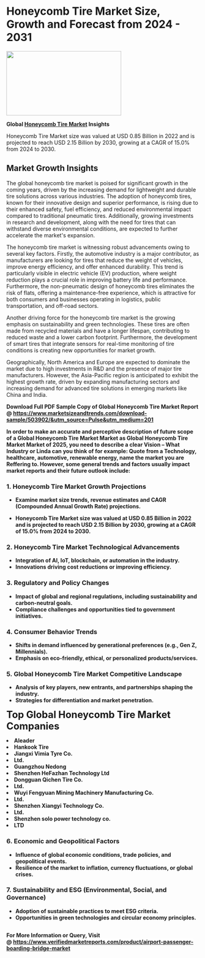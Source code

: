 <H1>Honeycomb Tire Market Size, Growth and Forecast from 2024 - 2031</H1><img class="aligncenter size-medium wp-image-584254" src="https://thirdeyenews.in/wp-content/uploads/2024/09/Global-Market-Research-300x168.jpeg" alt="" width="300" height="168" /><p><strong>Global&nbsp;<a href="https://www.marketsizeandtrends.com/download-sample/503902/&amp;utm_source=Pulse&amp;utm_medium=201">Honeycomb Tire Market</a> Insights</strong></p><p>Honeycomb Tire Market size was valued at USD 0.85 Billion in 2022 and is projected to reach USD 2.15 Billion by 2030, growing at a CAGR of 15.0% from 2024 to 2030.</p><p><h2>Market Growth Insights</h2> <p>The global honeycomb tire market is poised for significant growth in the coming years, driven by the increasing demand for lightweight and durable tire solutions across various industries. The adoption of honeycomb tires, known for their innovative design and superior performance, is rising due to their enhanced safety, fuel efficiency, and reduced environmental impact compared to traditional pneumatic tires. Additionally, growing investments in research and development, along with the need for tires that can withstand diverse environmental conditions, are expected to further accelerate the market's expansion.</p> <p><strong></strong></p> <p>The honeycomb tire market is witnessing robust advancements owing to several key factors. Firstly, the automotive industry is a major contributor, as manufacturers are looking for tires that reduce the weight of vehicles, improve energy efficiency, and offer enhanced durability. This trend is particularly visible in electric vehicle (EV) production, where weight reduction plays a crucial role in improving battery life and performance. Furthermore, the non-pneumatic design of honeycomb tires eliminates the risk of flats, offering a maintenance-free experience, which is attractive for both consumers and businesses operating in logistics, public transportation, and off-road sectors.</p> <p>Another driving force for the honeycomb tire market is the growing emphasis on sustainability and green technologies. These tires are often made from recycled materials and have a longer lifespan, contributing to reduced waste and a lower carbon footprint. Furthermore, the development of smart tires that integrate sensors for real-time monitoring of tire conditions is creating new opportunities for market growth.</p> <p>Geographically, North America and Europe are expected to dominate the market due to high investments in R&D and the presence of major tire manufacturers. However, the Asia-Pacific region is anticipated to exhibit the highest growth rate, driven by expanding manufacturing sectors and increasing demand for advanced tire solutions in emerging markets like China and India.</p> <p><strong></p><p><span class=""><strong>Download Full PDF Sample Copy of Global Honeycomb Tire Market Report</strong> @ <a href="https://www.marketsizeandtrends.com/download-sample/503902/&amp;utm_source=Pulse&amp;utm_medium=201" target="_blank">https://www.marketsizeandtrends.com/download-sample/503902/&amp;utm_source=Pulse&amp;utm_medium=201</a></span></p><p>In order to make an accurate and perceptive description of future scope of a Global&nbsp;Honeycomb Tire Market Market as Global&nbsp;Honeycomb Tire Market Market of 2025, you need to describe a clear Vision &ndash; What Industry or Linda can you think of for example: Quote from a Technology, healthcare, automotive, renewable energy, name the market you are Reffering to. However, some general trends and factors usually impact market reports and their future outlook include:</p><h3>1.&nbsp;<strong>Honeycomb Tire Market Growth Projections</strong></h3><ul><li>Examine market size trends, revenue estimates and CAGR (Compounded Annual Growth Rate) projections.</li><li><p>Honeycomb Tire Market size was valued at USD 0.85 Billion in 2022 and is projected to reach USD 2.15 Billion by 2030, growing at a CAGR of 15.0% from 2024 to 2030.</p></li></ul><h3>2.&nbsp;<strong>Honeycomb Tire Market Technological Advancements</strong></h3><ul><li>Integration of AI, IoT, blockchain, or automation in the industry.</li><li>Innovations driving cost reductions or improving efficiency.</li></ul><h3>3.&nbsp;<strong>Regulatory and Policy Changes</strong></h3><ul><li>Impact of global and regional regulations, including sustainability and carbon-neutral goals.</li><li>Compliance challenges and opportunities tied to government initiatives.</li></ul><h3>4.&nbsp;<strong>Consumer Behavior Trends</strong></h3><ul><li>Shifts in demand influenced by generational preferences (e.g., Gen Z, Millennials).</li><li>Emphasis on eco-friendly, ethical, or personalized products/services.</li></ul><h3>5.&nbsp;<strong>Global Honeycomb Tire Market Competitive Landscape</strong></h3><ul><li>Analysis of key players, new entrants, and partnerships shaping the industry.</li><li>Strategies for differentiation and market penetration.</li></ul><p data-pm-slice="1 1 []"><span style="color: inherit; font-family: inherit; font-size: 25px;">Top Global Honeycomb Tire Market Companies</span></p><div class="" data-test-id=""><p><li>Aleader</li><li> Hankook Tire</li><li> Jiangxi Vimia Tyre Co.</li><li> Ltd.</li><li> Guangzhou Nedong</li><li> Shenzhen HeFazhan Technology Ltd</li><li> Dongguan Qichen Tire Co.</li><li> Ltd.</li><li> Wuyi Fengyuan Mining Machinery Manufacturing Co.</li><li> Ltd.</li><li> Shenzhen Xiangyi Technology Co.</li><li> Ltd.</li><li> Shenzhen solo power technology co.</li><li> LTD</li></p></div><h3>6.&nbsp;<strong>Economic and Geopolitical Factors</strong></h3><ul><li>Influence of global economic conditions, trade policies, and geopolitical events.</li><li>Resilience of the market to inflation, currency fluctuations, or global crises.</li></ul><h3>7.&nbsp;<strong>Sustainability and ESG (Environmental, Social, and Governance)</strong></h3><ul><li>Adoption of sustainable practices to meet ESG criteria.</li><li>Opportunities in green technologies and circular economy principles.</li></ul><h2><strong style="font-size: 14px;">For More Information or Query, Visit @&nbsp;</strong><a style="background-color: #ffffff; font-size: 14px;" href="https://www.marketsizeandtrends.com/report/honeycomb-tire-market/" target="_blank">https://www.verifiedmarketreports.com/product/airport-passenger-boarding-bridge-market</a></h2>
